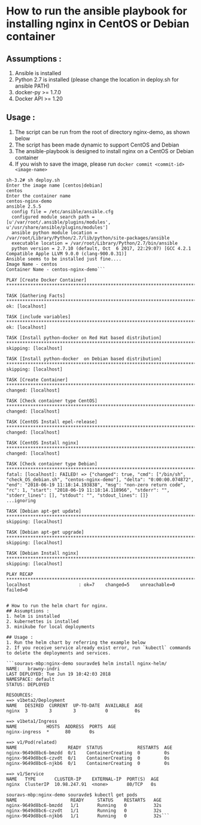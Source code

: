 # How to run the ansible playbook for installing nginx in CentOS or Debian container
## Assumptions :
1. Ansible is installed
2. Python 2.7 is installed (please change the location in deploy.sh for ansible PATH)
3. docker-py >= 1.7.0
4. Docker API >= 1.20

## Usage :
1. The script can be run from the root of directory nginx-demo, as shown below
2. The script has been made dynamic to support CentOS and Debian
3. The ansible-playbook is designed to install nginx on a CentOS or Debian container
4. If you wish to save the image, please run `docker commit <commit-id> <image-name>`

```sh-3.2# cd /Users/souravde/Downloads/nginx-demo/
sh-3.2# sh deploy.sh
Enter the image name [centos|debian]
centos
Enter the container name
centos-nginx-demo
ansible 2.5.5
  config file = /etc/ansible/ansible.cfg
  configured module search path = [u'/var/root/.ansible/plugins/modules', u'/usr/share/ansible/plugins/modules']
  ansible python module location = /var/root/Library/Python/2.7/lib/python/site-packages/ansible
  executable location = /var/root/Library/Python/2.7/bin/ansible
  python version = 2.7.10 (default, Oct  6 2017, 22:29:07) [GCC 4.2.1 Compatible Apple LLVM 9.0.0 (clang-900.0.31)]
Ansible seems to be installed just fine....
Image Name - centos
Container Name - centos-nginx-demo```

PLAY [Create Docker Container] ***************************************************************************************************************************************************************************

TASK [Gathering Facts] ***********************************************************************************************************************************************************************************
ok: [localhost]

TASK [include variables] *********************************************************************************************************************************************************************************
ok: [localhost]

TASK [Install python-docker on Red Hat based distribution] ***********************************************************************************************************************************************
skipping: [localhost]

TASK [Install python-docker  on Debian based distribution] ***********************************************************************************************************************************************
skipping: [localhost]

TASK [Create Container] **********************************************************************************************************************************************************************************
changed: [localhost]

TASK [Check container type CentOS] ***********************************************************************************************************************************************************************
changed: [localhost]

TASK [CentOS Install epel-release] ***********************************************************************************************************************************************************************
changed: [localhost]

TASK [CentOS Install nginx] ******************************************************************************************************************************************************************************
changed: [localhost]

TASK [Check container type Debian] ***********************************************************************************************************************************************************************
fatal: [localhost]: FAILED! => {"changed": true, "cmd": ["/bin/sh", "check_OS_debian.sh", "centos-nginx-demo"], "delta": "0:00:00.074872", "end": "2018-06-19 11:18:14.193838", "msg": "non-zero return code", "rc": 1, "start": "2018-06-19 11:18:14.118966", "stderr": "", "stderr_lines": [], "stdout": "", "stdout_lines": []}
...ignoring

TASK [Debian apt-get update] *****************************************************************************************************************************************************************************
skipping: [localhost]

TASK [Debian apt-get upgrade] ****************************************************************************************************************************************************************************
skipping: [localhost]

TASK [Debian Install nginx] ******************************************************************************************************************************************************************************
skipping: [localhost]

PLAY RECAP ***********************************************************************************************************************************************************************************************
localhost                  : ok=7    changed=5    unreachable=0    failed=0   


# How to run the helm chart for nginx.
## Assumptions :
1. helm is installed
2. kubernettes is installed
3. minikube for local deployments

## Usage :
1. Run the helm chart by referring the example below
2. If you receive service already exist error, run `kubectl` commands to delete the deployments and services.

```souravs-mbp:nginx-demo souravde$ helm install nginx-helm/
NAME:   brawny-indri
LAST DEPLOYED: Tue Jun 19 10:42:03 2018
NAMESPACE: default
STATUS: DEPLOYED

RESOURCES:
==> v1beta2/Deployment
NAME   DESIRED  CURRENT  UP-TO-DATE  AVAILABLE  AGE
nginx  3        3        3           0          0s

==> v1beta1/Ingress
NAME           HOSTS  ADDRESS  PORTS  AGE
nginx-ingress  *      80       0s

==> v1/Pod(related)
NAME                   READY  STATUS             RESTARTS  AGE
nginx-9649d8bc6-bmzdd  0/1    ContainerCreating  0         0s
nginx-9649d8bc6-czvdt  0/1    ContainerCreating  0         0s
nginx-9649d8bc6-njkb6  0/1    ContainerCreating  0         0s

==> v1/Service
NAME   TYPE       CLUSTER-IP    EXTERNAL-IP  PORT(S)  AGE
nginx  ClusterIP  10.98.247.91  <none>       80/TCP   0s

souravs-mbp:nginx-demo souravde$ kubectl get pods
NAME                    READY     STATUS    RESTARTS   AGE
nginx-9649d8bc6-bmzdd   1/1       Running   0          32s
nginx-9649d8bc6-czvdt   1/1       Running   0          32s
nginx-9649d8bc6-njkb6   1/1       Running   0          32s```


